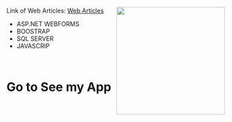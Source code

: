 <img align="right" src = "https://media3.giphy.com/media/v1.Y2lkPTc5MGI3NjExZW42b3pudndxc3N4dzVjMzB2em9qejUybzcwZ2ZybDc2dm43NmM4eSZlcD12MV9pbnRlcm5hbF9naWZfYnlfaWQmY3Q9Zw/ZgTR3UQ9XAWDvqy9jv/giphy.gif" width = 250px></picture>
<p>Link of Web Articles: <a href="http://www.articulosweb.somee.com/" target="_blank">  Web Articles </a> </p>
<ul>
  <li>ASP.NET WEBFORMS</li>
  <li>BOOSTRAP</li>
  <li>SQL SERVER</li>
  <li>JAVASCRIP</li>
</ul>

<br>
<h1>Go to See my App</h1><picture>


